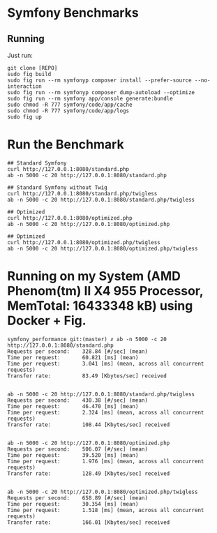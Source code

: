 # Symfony Benchmarks

## Running
Just run:

    git clone [REPO]
    sudo fig build
    sudo fig run --rm symfonyp composer install --prefer-source --no-interaction
    sudo fig run --rm symfonyp composer dump-autoload --optimize
    sudo fig run --rm symfony app/console generate:bundle
    sudo chmod -R 777 symfony/code/app/cache
    sudo chmod -R 777 symfony/code/app/logs
    sudo fig up


# Run the Benchmark

    ## Standard Symfony
    curl http://127.0.0.1:8080/standard.php
    ab -n 5000 -c 20 http://127.0.0.1:8080/standard.php

    ## Standard Symfony without Twig
    curl http://127.0.0.1:8080/standard.php/twigless
    ab -n 5000 -c 20 http://127.0.0.1:8080/standard.php/twigless

    ## Optimized
    curl http://127.0.0.1:8080/optimized.php
    ab -n 5000 -c 20 http://127.0.0.1:8080/optimized.php

    ## Optimized
    curl http://127.0.0.1:8080/optimized.php/twigless
    ab -n 5000 -c 20 http://127.0.0.1:8080/optimized.php/twigless



# Running on my System (AMD Phenom(tm) II X4 955 Processor, MemTotal: 16433348 kB) using Docker + Fig.

    symfony_performance git:(master) ✗ ab -n 5000 -c 20 http://127.0.0.1:8080/standard.php
    Requests per second:    328.84 [#/sec] (mean)
    Time per request:       60.821 [ms] (mean)
    Time per request:       3.041 [ms] (mean, across all concurrent requests)
    Transfer rate:          83.49 [Kbytes/sec] received


    ab -n 5000 -c 20 http://127.0.0.1:8080/standard.php/twigless
    Requests per second:    430.38 [#/sec] (mean)
    Time per request:       46.470 [ms] (mean)
    Time per request:       2.324 [ms] (mean, across all concurrent requests)
    Transfer rate:          108.44 [Kbytes/sec] received


    ab -n 5000 -c 20 http://127.0.0.1:8080/optimized.php
    Requests per second:    506.07 [#/sec] (mean)
    Time per request:       39.520 [ms] (mean)
    Time per request:       1.976 [ms] (mean, across all concurrent requests)
    Transfer rate:          128.49 [Kbytes/sec] received


    ab -n 5000 -c 20 http://127.0.0.1:8080/optimized.php/twigless
    Requests per second:    658.89 [#/sec] (mean)
    Time per request:       30.354 [ms] (mean)
    Time per request:       1.518 [ms] (mean, across all concurrent requests)
    Transfer rate:          166.01 [Kbytes/sec] received
